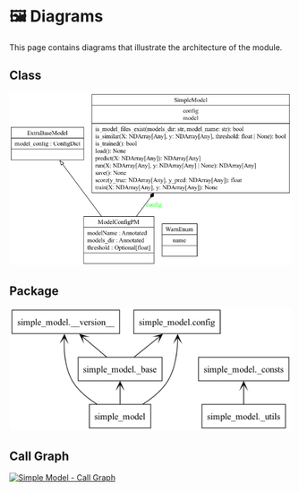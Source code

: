 # 🖼️ Diagrams

This page contains diagrams that illustrate the architecture of the module.

## Class

[![Simple Model - Class Diagram](../../diagrams/classes/classes_simple_model.png "Simple Model - Class Diagram")](https://github.com/bybatkhuu/model.python-template/blob/main/docs/diagrams/classes/classes_simple_model.png)

## Package

[![Simple Model - Package Diagram](../../diagrams/packages/packages_simple_model.png "Simple Model - Package Diagram")](https://github.com/bybatkhuu/model.python-template/blob/main/docs/diagrams/packages/packages_simple_model.png)

## Call Graph

[![Simple Model - Call Graph](../../diagrams/call-graphs/cgraph_simple_model.png "Simple Model - Call Graph")](https://github.com/bybatkhuu/model.python-template/blob/main/docs/diagrams/call-graphs/cgraph_simple_model.png)

